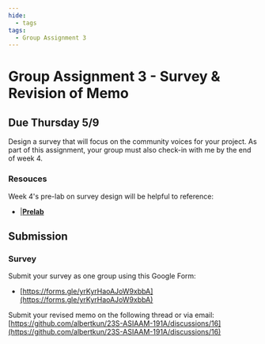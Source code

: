 ```yaml
---
hide:
  - tags
tags:
  - Group Assignment 3
---
```


# Group Assignment 3 - Survey & Revision of Memo

## Due Thursday 5/9

Design a survey that will focus on the community voices for your project. As part of this assignment, your group must also check-in with me by the end of week 4.

### Resouces

Week 4's pre-lab on survey design will be helpful to reference:
- |[**Prelab**](./prelab.md)

## Submission

### Survey 

Submit your survey as one group using this Google Form:

- [https://forms.gle/yrKyrHaoAJoW9xbbA](https://forms.gle/yrKyrHaoAJoW9xbbA)


Submit your revised memo on the following thread or via email: [https://github.com/albertkun/23S-ASIAAM-191A/discussions/16](https://github.com/albertkun/23S-ASIAAM-191A/discussions/16)